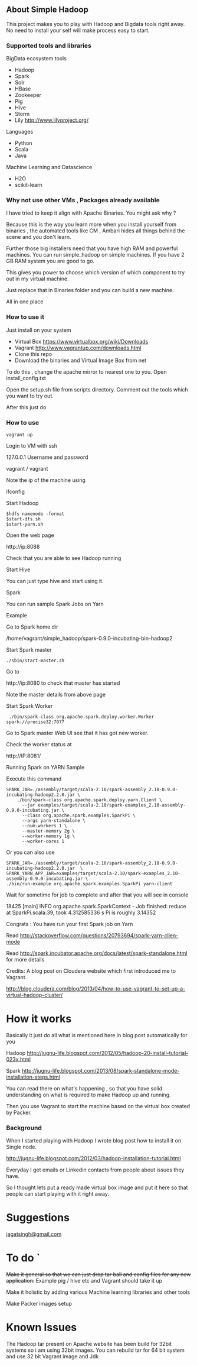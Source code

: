 ## About Simple Hadoop

This project makes you to play with Hadoop and Bigdata tools right away. No need to install your self will make process easy to start.

### Supported tools and libraries

BigData ecosystem tools

* Hadoop
* Spark 
* Solr
* HBase
* Zookeeper
* Pig
* Hive
* Storm
* Lily http://www.lilyproject.org/

Languages

* Python
* Scala
* Java

Machine Learning and Datascience

* H2O
* scikit-learn

### Why not use other VMs , Packages already available

I have tried to keep it align with Apache Binaries. You might ask why ?

Because this is the way you learn more when you install yourself from binaries , the automated tools like CM , Ambari
hides all things behind the scene and you don't learn.

Further those big installers need that you have high RAM and powerful machines. You can run simple_hadoop on simple machines. If you have 2 GB RAM system you are good to go.

This gives you power to choose which version of which component to try out in my virtual machine.

Just replace that in Binaries folder and you can build a new machine.

All in one place

### How to use it

Just install on your system

* Virtual Box https://www.virtualbox.org/wiki/Downloads
* Vagrant http://www.vagrantup.com/downloads.html
* Clone this repo
* Download the binaries and Virtual Image Box from net

To do this , change the apache mirror to nearest one to you. Open install_config.txt

Open the setup.sh file from scripts directory. Comment out the tools which you want to try out.

After this just do 

### How to use

```
vagrant up
```
Login to VM with ssh

127.0.0.1
Username and password

vagrant / vagrant

Note the ip of the machine using 

ifconfig

Start Hadoop
```
$hdfs namenode -format
$start-dfs.sh
$start-yarn.sh
```
Open the web page

http://ip:8088 

Check that you are able to see Hadoop running


Start Hive

You can just type hive and start using it.


Spark

You can run sample Spark Jobs on Yarn

Example

Go to Spark home dir

/home/vagrant/simple_hadoop/spark-0.9.0-incubating-bin-hadoop2

Start Spark master
```
./sbin/start-master.sh
```
Go to 

http://ip:8080 to check that master has started

Note the master details from above page

Start Spark Worker
```
 ./bin/spark-class org.apache.spark.deploy.worker.Worker spark://precise32:7077
```
 Go to Spark master Web UI see that it has got new worker.

 Check the worker status at
 
 http://IP:8081/

Running Spark on YARN Sample

Execute this command
```
SPARK_JAR=./assembly/target/scala-2.10/spark-assembly_2.10-0.9.0-incubating-hadoop2.2.0.jar \
    ./bin/spark-class org.apache.spark.deploy.yarn.Client \
      --jar examples/target/scala-2.10/spark-examples_2.10-assembly-0.9.0-incubating.jar \
      --class org.apache.spark.examples.SparkPi \
      --args yarn-standalone \
      --num-workers 1 \
      --master-memory 2g \
      --worker-memory 1g \
      --worker-cores 1
```
Or you can also use
```	  
SPARK_JAR=./assembly/target/scala-2.10/spark-assembly_2.10-0.9.0-incubating-hadoop2.2.0.jar  \
SPARK_YARN_APP_JAR=examples/target/scala-2.10/spark-examples_2.10-assembly-0.9.0-incubating.jar \
./bin/run-example org.apache.spark.examples.SparkPi yarn-client
```
Wait for sometime for job to complete and after that you will see in console

18425 [main] INFO org.apache.spark.SparkContext - Job finished: reduce at SparkPi.scala:39, took 4.312585336 s
Pi is roughly 3.14352

Congrats : You have run your first Spark job on Yarn

Read http://stackoverflow.com/questions/20793694/spark-yarn-clien-mode 

Read http://spark.incubator.apache.org/docs/latest/spark-standalone.html for more details

Credits: A blog post on Cloudera website which first introduced me to Vagrant.

http://blog.cloudera.com/blog/2013/04/how-to-use-vagrant-to-set-up-a-virtual-hadoop-cluster/




# How it works 

Basically it just do all what is mentioned here in blog post automatically for you

Hadoop
http://jugnu-life.blogspot.com/2012/05/hadoop-20-install-tutorial-023x.html

Spark
http://jugnu-life.blogspot.com/2013/08/spark-standalone-mode-installation-steps.html

You can read there on what's happening , so that you have solid understanding on what is required to make Hadoop up and running.

Then you use Vagrant to start the machine based on the virtual box created by Packer.

### Background

When I started playing with Hadoop I wrote blog post how to install it on Single node.

http://jugnu-life.blogspot.com/2012/03/hadoop-installation-tutorial.html

Everyday I get emails or Linkedin contacts from people about issues they have.

So I thought lets put a ready made virtual box image and put it here so that people can start playing with it right away.


# Suggestions

jagatsingh@gmail.com


# To do `

~~Make it general so that we can just drop tar ball and config files for any new application.~~
Example pig / hive etc and Vagrant should take it up

Make it holistic by adding various Machine learning libraries and other tools

Make Packer images setup

# Known Issues

The Hadoop tar present on Apache website has been build for 32bit systems so i am using 32bit images. You can
rebuild tar for 64 bit system and use 32 bit Vagrant image and Jdk